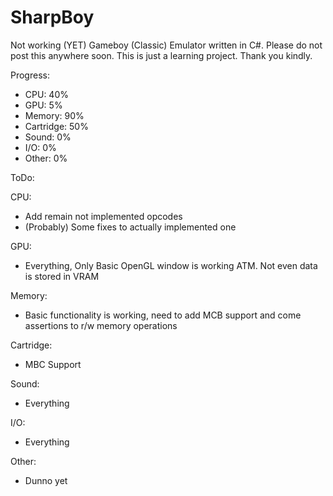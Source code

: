 # SharpBoy
Not working (YET) Gameboy (Classic) Emulator written in C#. Please do not post this anywhere soon. 
This is just a learning project. Thank you kindly.

Progress:
- CPU: 40%
- GPU: 5%
- Memory: 90%
- Cartridge: 50%
- Sound: 0%
- I/O: 0%
- Other: 0%

ToDo:

CPU:
- Add remain not implemented opcodes
- (Probably) Some fixes to actually implemented one

GPU:
- Everything, Only Basic OpenGL window is working ATM. Not even data is stored in VRAM

Memory:
- Basic functionality is working, need to add MCB support and come assertions to r/w memory operations

Cartridge:
- MBC Support

Sound:
- Everything

I/O:
- Everything

Other:
- Dunno yet
